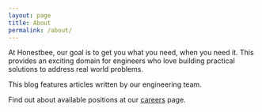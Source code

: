 ```yaml
---
layout: page
title: About
permalink: /about/
---
```


At Honestbee, our goal is to get you what you need, when you need it. This
provides an exciting domain for engineers who love building practical solutions to address real world problems.

This blog features articles written by our engineering team.

Find out about available positions at our [careers](https://honestbee.sg/en/careers) page.